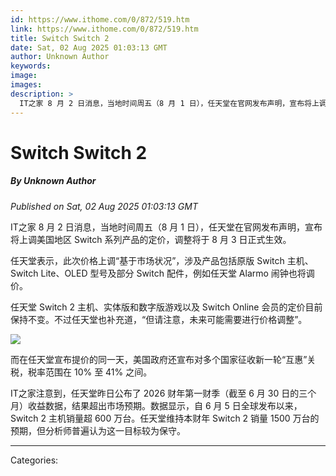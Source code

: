```yaml
---
id: https://www.ithome.com/0/872/519.htm
link: https://www.ithome.com/0/872/519.htm
title: Switch Switch 2
date: Sat, 02 Aug 2025 01:03:13 GMT
author: Unknown Author
keywords: 
image: 
images: 
description: >
  IT之家 8 月 2 日消息，当地时间周五（8 月 1 日），任天堂在官网发布声明，宣布将上调美国地区 Switch 系列产品的定价，调整将于 8 月 3 日正式生效。任天堂表示，此次价格上调“基于市场状况”，涉及产品包括原版 Switch 主机、Switch Lite、OLED 型号及部分 Switch 配件，例如任天堂 Alarmo 闹钟也将调价。任天堂 Switch 2 主机、实体版和数字版游戏以及 Switch Online 会员的定价目前保持不变。不过任天堂也补充道，“但请注意，未来可能需要进行价格调整”。而在任天堂宣布提价的同一天，美国政府还宣布对多个国家征收新一轮“互惠”关税，税率范围在 10% 至 41% 之间。IT之家注意到，任天堂昨日公布了 2026 财年第一财季（截至 6 月 30 日的三个月）收益数据，结果超出市场预期。数据显示，自 6 月 5 日全球发布以来，Switch 2 主机销量超 600 万台。任天堂维持本财年 Switch 2 销量 1500
---
```

# Switch Switch 2
##### By Unknown Author
_Published on Sat, 02 Aug 2025 01:03:13 GMT_

IT之家 8 月 2 日消息，当地时间周五（8 月 1 日），任天堂在官网发布声明，宣布将上调美国地区 Switch 系列产品的定价，调整将于 8 月 3 日正式生效。

任天堂表示，此次价格上调“基于市场状况”，涉及产品包括原版 Switch 主机、Switch Lite、OLED 型号及部分 Switch 配件，例如任天堂 Alarmo 闹钟也将调价。

任天堂 Switch 2 主机、实体版和数字版游戏以及 Switch Online 会员的定价目前保持不变。不过任天堂也补充道，“但请注意，未来可能需要进行价格调整”。

![](https://img.ithome.com/newsuploadfiles/2025/8/a051134e-c751-411e-9f06-b9f29553b5b6.jpg?x-bce-process=image/format,f_auto)

而在任天堂宣布提价的同一天，美国政府还宣布对多个国家征收新一轮“互惠”关税，税率范围在 10% 至 41% 之间。

IT之家注意到，任天堂昨日公布了 2026 财年第一财季（截至 6 月 30 日的三个月）收益数据，结果超出市场预期。数据显示，自 6 月 5 日全球发布以来，Switch 2 主机销量超 600 万台。任天堂维持本财年 Switch 2 销量 1500 万台的预期，但分析师普遍认为这一目标较为保守。

---
Categories: 